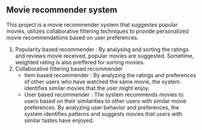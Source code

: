 ## Movie recommender system

This project is a movie recommender system that suggestes popular movies, utilizes collaborative filtering techniques to provide personalized movie recommendations based on user preferences.

1. Popularity based recommender : By analysing and sorting the ratings and reviews movie received, popular movies are suggested. Sometime, weighted rating is also preffered for sorting movies.
2. Collaborative filtering based recommender
   * Item based recommender : By analyzing the ratings and preferences of other users who have watched the same movie, the system identifies similar movies that the user might enjoy.
   * User based recommender : The system recommends movies to users based on their similarities to other users with similar movie preferences. By analyzing user behavior and preferences, the system identifies patterns and suggests movies that users with similar tastes have enjoyed.
  
<!-- [Link to Streamlit App Folder](https://github.com/AartiPBhagat/MyFlixFlow_Recommender_App) -->
